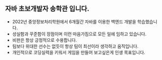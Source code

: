 ## 자바 초보개발자 송학관 입니다. ##
- 2022년 중앙정보처리학원에서 6개월간 자바를 이용한 백엔드 개발을 학습했습니다.
- 성실함과 꾸준함이 장점이며 이런 마음가짐으로 모든 일에 임하고 있습니다.
- 비판은 항상 긍정적으로 수용합니다.
- 팀보다 위대한 선수는 없듯이 항상 팀이 최선이라 생각하고 움직입니다.
- 개인적으로 코딩실력을 키워서 게임을 만들어 보고싶은게 인생 목표입니다.
